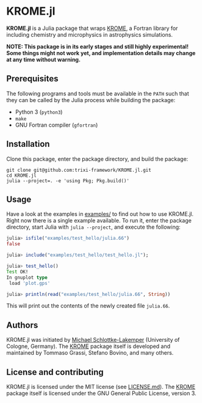 # KROME.jl

**KROME.jl** is a Julia package that wraps [KROME](http://kromepackage.org), a
Fortran library for including chemistry and microphysics in astrophysics
simulations.

**NOTE: This package is in its early stages and still highly experimental!
        Some things might not work yet, and implementation details may change
        at any time without warning.**


## Prerequisites
The following programs and tools must be available in the `PATH` such that they
can be called by the Julia process while building the package:

* Python 3 (`python3`)
* `make`
* GNU Fortran compiler (`gfortran`)


## Installation
Clone this package, enter the package directory, and build the package:
```shell
git clone git@github.com:trixi-framework/KROME.jl.git
cd KROME.jl
julia --project=. -e 'using Pkg; Pkg.build()'
```


## Usage
Have a look at the examples in [examples/](examples/) to find out how to use
KROME.jl. Right now there is a single example available. To run it, enter the
package directory, start Julia with `julia --project`, and execute the
following:
```julia
julia> isfile("examples/test_hello/julia.66")
false

julia> include("examples/test_hello/test_hello.jl");

julia> test_hello()
Test OK!
In gnuplot type
 load 'plot.gps'

julia> println(read("examples/test_hello/julia.66", String))
```
This will print out the contents of the newly created file `julia.66`.


## Authors
KROME.jl was initiated by
[Michael Schlottke-Lakemper](https://www.mi.uni-koeln.de/NumSim/schlottke-lakemper)
(University of Cologne, Germany).
The [KROME](http://kromepackage.org) package itself is developed and maintained by
Tommaso Grassi, Stefano Bovino, and many others.


## License and contributing
KROME.jl is licensed under the MIT license (see [LICENSE.md](LICENSE.md)).
The [KROME](http://kromepackage.org) package itself is licensed under the GNU
General Public License, version 3.
